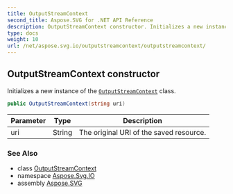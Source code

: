 ```yaml
---
title: OutputStreamContext
second_title: Aspose.SVG for .NET API Reference
description: OutputStreamContext constructor. Initializes a new instance of the OutputStreamContext class
type: docs
weight: 10
url: /net/aspose.svg.io/outputstreamcontext/outputstreamcontext/
---
```

## OutputStreamContext constructor

Initializes a new instance of the [`OutputStreamContext`](../) class.

```csharp
public OutputStreamContext(string uri)
```

| Parameter | Type | Description |
| --- | --- | --- |
| uri | String | The original URI of the saved resource. |

### See Also

* class [OutputStreamContext](../)
* namespace [Aspose.Svg.IO](../../outputstreamcontext/)
* assembly [Aspose.SVG](../../../)
